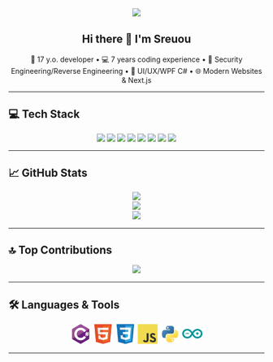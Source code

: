 <div align="center">
  <img height="180" src="https://avatars.githubusercontent.com/u/184767411?s=400&u=fb25f7af2477956deef015ab44131cd8acffdd77&v=4" />
</div>

<h2 align="center">Hi there 👋 I'm <b>Sreuou</b></h2>
<p align="center">
  🧠 17 y.o. developer • 💻 7 years coding experience • 🔐 Security Engineering/Reverse Engineering • 🎨 UI/UX/WPF C# • 🌐 Modern Websites & Next.js
</p>

---

## 💻 Tech Stack

<p align="center">
  <img src="https://img.shields.io/badge/.NET-5C2D91?style=for-the-badge&logo=.net&logoColor=white"/>
  <img src="https://img.shields.io/badge/Cloudflare-F38020?style=for-the-badge&logo=Cloudflare&logoColor=white"/>
  <img src="https://img.shields.io/badge/web3.js-F16822?style=for-the-badge&logo=web3.js&logoColor=white"/>
  <img src="https://img.shields.io/badge/Adobe-F00?style=for-the-badge&logo=adobe&logoColor=white"/>
  <img src="https://img.shields.io/badge/After%20Effects-9999FF?style=for-the-badge&logo=Adobe%20After%20Effects&logoColor=white"/>
  <img src="https://img.shields.io/badge/Photoshop-31A8FF?style=for-the-badge&logo=adobe%20photoshop&logoColor=white"/>
  <img src="https://img.shields.io/badge/Node.js-6DA55F?style=for-the-badge&logo=node.js&logoColor=white"/>
  <img src="https://img.shields.io/badge/Unreal-313131?style=for-the-badge&logo=unrealengine&logoColor=white"/>
</p>

---

## 📈 GitHub Stats

<p align="center">
  <img src="https://github-readme-stats.vercel.app/api?username=sreuou&theme=radical&show_icons=true&hide_border=false"/>
  <br/>
  <img src="https://nirzak-streak-stats.vercel.app/?user=sreuou&theme=radical&hide_border=false"/>
  <br/>
  <img src="https://github-readme-stats.vercel.app/api/top-langs/?username=sreuou&layout=compact&theme=radical&hide_border=false"/>
</p>

---

## 🔝 Top Contributions

<p align="center">
  <img src="https://github-contributor-stats.vercel.app/api?username=sreuou&limit=5&theme=shadow_blue&combine_all_yearly_contributions=true"/>
</p>

---

## 🛠️ Languages & Tools

<p align="center">
  <img src="https://raw.githubusercontent.com/devicons/devicon/master/icons/csharp/csharp-original.svg" width="40" title="C#"/>
  <img src="https://raw.githubusercontent.com/devicons/devicon/master/icons/html5/html5-original.svg" width="40" title="HTML5"/>
  <img src="https://raw.githubusercontent.com/devicons/devicon/master/icons/css3/css3-original.svg" width="40" title="CSS3"/>
  <img src="https://raw.githubusercontent.com/devicons/devicon/master/icons/javascript/javascript-original.svg" width="40" title="JavaScript"/>
  <img src="https://raw.githubusercontent.com/devicons/devicon/master/icons/python/python-original.svg" width="40" title="Python"/>
  <img src="https://raw.githubusercontent.com/devicons/devicon/master/icons/arduino/arduino-original.svg" width="40" title="Arduino"/>
</p>

---

<p align="center">
  <a href="https://visitcount.itsvg.in">
  </a>
</p>
